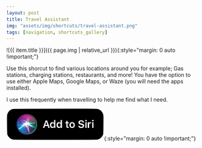 ```yaml
---
layout: post
title: Travel Assistant
img: "assets/img/shortcuts/travel-assistant.png"
tags: [navigation, shortcuts_gallery]
---
```


![{{ item.title }}]({{ page.img | relative_url }}){:style="margin: 0 auto !important;"}

Use this shorcut to find various locations around you for example; Gas stations, charging stations, restaurants, and more! You have the option to use either Apple Maps, Google Maps, or Waze (you will need the apps installed).

I use this frequently when travelling to help me find what I need.

[![Add {{ item.title }} to Shortcut](/assets/img/shortcuts/add-to-siri-btn.png)](https://www.icloud.com/shortcuts/f845f112a9a5432abe438204f26d6313){:style="margin: 0 auto !important;"}